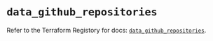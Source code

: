 # `data_github_repositories`

Refer to the Terraform Registory for docs: [`data_github_repositories`](https://registry.terraform.io/providers/integrations/github/5.38.0/docs/data-sources/repositories).
